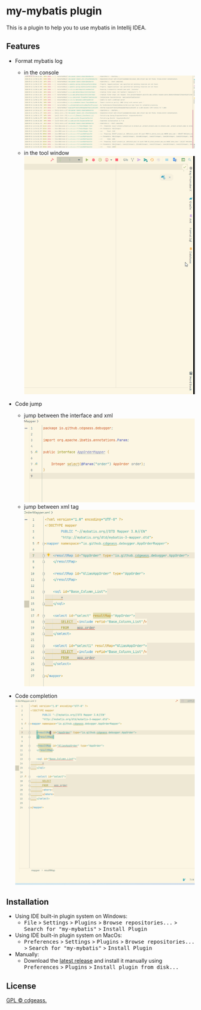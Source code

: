 # my-mybatis plugin
This is a plugin to help you to use mybatis in Intellij IDEA.

## Features

- Format mybatis log
    - in the console  
    ![](gif/console_format.gif)  
    - in the tool window
    ![](gif/toolwindow-format.gif)

- Code jump
    - jump between the interface and xml
    ![](gif/code_jump_java.gif)
    - jump between xml tag
    ![](gif/code_jump_xml_tag.gif)
    
- Code completion
![](gif/completion.gif)

## Installation
- Using IDE built-in plugin system on Windows:
    - <kbd>File</kbd> > <kbd>Settings</kbd> > <kbd>Plugins</kbd> > <kbd>Browse repositories...</kbd> > <kbd>Search for "my-mybatis"</kbd> > <kbd>Install Plugin</kbd>
- Using IDE built-in plugin system on MacOs:
  - <kbd>Preferences</kbd> > <kbd>Settings</kbd> > <kbd>Plugins</kbd> > <kbd>Browse repositories...</kbd> > <kbd>Search for "my-mybatis"</kbd> > <kbd>Install Plugin</kbd>
- Manually:
  - Download the [latest release](https://github.com/cdgeass/my-mybatis-plugin/releases/latest) and install it manually using <kbd>Preferences</kbd> > <kbd>Plugins</kbd> > <kbd>Install plugin from disk...</kbd>

## License

[GPL © cdgeass.](LICENSE)